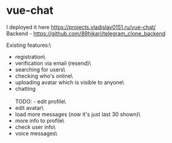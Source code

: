 # vue-chat

I deployed it here https://projects.vladislav0151.ru/vue-chat/ \
Backend - https://github.com/89hikari/telegram_clone_backend

Existing features:\

- registration\
- verification via email (resend)\
- searching for users\
- checking who's online\
- uploading avatar which is visible to anyone\
- chatting\
  \
  TODO: - edit profile\
- edit avatar\
- load more messages (now it's just last 30 shown)\
- more info to profile\
- check user info\
- voice messages\
